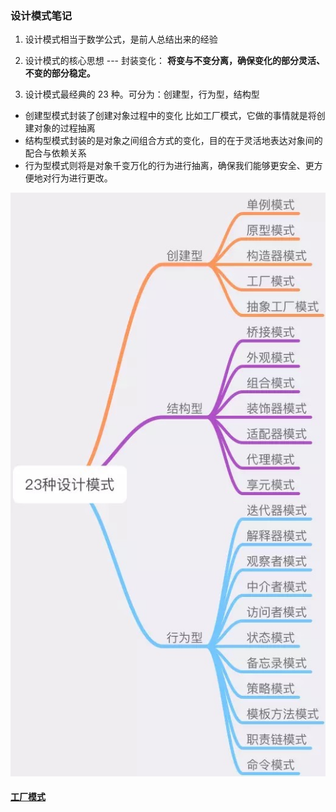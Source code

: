 ### 设计模式笔记

1. 设计模式相当于数学公式，是前人总结出来的经验
2. 设计模式的核心思想 --- 封装变化： **将变与不变分离，确保变化的部分灵活、不变的部分稳定。**

3. 设计模式最经典的 23 种。可分为：创建型，行为型，结构型

- 创建型模式封装了创建对象过程中的变化 比如工厂模式，它做的事情就是将创建对象的过程抽离
- 结构型模式封装的是对象之间组合方式的变化，目的在于灵活地表达对象间的配合与依赖关系
- 行为型模式则将是对象千变万化的行为进行抽离，确保我们能够更安全、更方便地对行为进行更改。

![经典设计模式分类](./经典设计模式分类.jpg)

#### [工厂模式][1]

[1]: ./工厂模式.md
